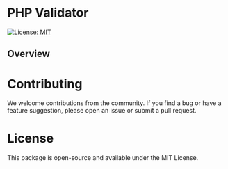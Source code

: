 # PHP Validator

[![License: MIT](https://img.shields.io/badge/License-MIT-blue.svg)](https://opensource.org/licenses/MIT)

## Overview

# Contributing
We welcome contributions from the community. If you find a bug or have a feature suggestion, please open an issue or submit a pull request.

# License
This package is open-source and available under the MIT License.